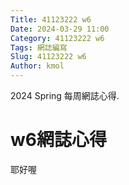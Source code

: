```yaml
---
Title: 41123222 w6
Date: 2024-03-29 11:00
Category: 41123222 w6
Tags: 網誌編寫
Slug: 41123222 w6
Author: kmol
---
```


2024 Spring 每周網誌心得.

<!-- PELICAN_END_SUMMARY -->

# w6網誌心得
耶好喔
